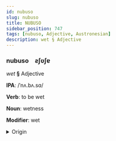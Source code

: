 ```yaml
---
id: nubuso
slug: nubuso
title: NUBUSO
sidebar_position: 747
tags: [nubuso, Adjective, Austronesian]
description: wet § Adjective
---
```


### nubuso&emsp;<span kind="abugida">ƨʃʋʃɐ</span>

*wet* **§** Adjective

**IPA**: /ˈnʌ.bʌ.sɑ/

**Verb**: to be wet

**Noun**: wetness

**Modifier**: wet

<details>
    <summary>Origin</summary>
    Ilocano nabasa [nɐbɐˈsa]<br/>
    <em>Austronesian Language Family</em>
</details>